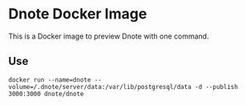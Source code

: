 # Dnote Docker Image

This is a Docker image to preview Dnote with one command.

## Use

```
docker run --name=dnote --volume=/.dnote/server/data:/var/lib/postgresql/data -d --publish 3000:3000 dnote/dnote
```

